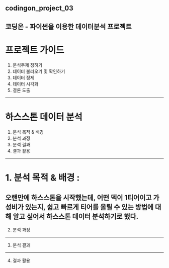 ## codingon_project_03  
코딩온 - 파이썬을 이용한 데이터분석 프로젝트
-------------------------------------------------------------------------------------------------------------------------------
# 프로젝트 가이드  
1. 분석주제 정하기
2. 데이터 불러오기 및 확인하기
3. 데이터 정제
4. 데이터 시각화
5. 결론 도출
-------------------------------------------------------------------------------------------------------------------------------
# 하스스톤 데이터 분석  
1. 분석 목적 & 배경
2. 분석 과정
3. 분석 결과
4. 결과 활용
-------------------------------------------------------------------------------------------------------------------------------
# 1. 분석 목적 & 배경 :  
오랜만에 하스스톤을 시작했는데, 어떤 덱이 1티어이고 가성비가 있는지, 쉽고 빠르게 티어를 올릴 수 있는 방법에 대해 알고 싶어서
하스스톤 데이터 분석하기로 했다.
-------------------------------------------------------------------------------------------------------------------------------
2. 분석 과정
-------------------------------------------------------------------------------------------------------------------------------
3. 분석 결과
-------------------------------------------------------------------------------------------------------------------------------
4. 결과 활용
